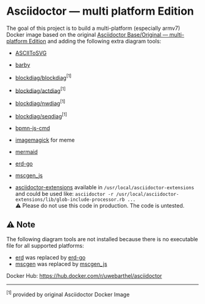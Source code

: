 # Asciidoctor &mdash; multi platform Edition

The goal of this project is to build a multi-platform (especially armv7) Docker image based on the original [Asciidoctor Base/Original &mdash; multi-platform Edition](https://github.com/barthel/docker-asciidoctor-base) and adding the following extra diagram tools:

* [ASCIIToSVG](https://github.com/asciitosvg/asciitosvg)
* [barby](https://github.com/toretore/barby)
* [blockdiag/blockdiag](https://github.com/blockdiag/blockdiag)<sup>[1]</sup>
* [blockdiag/actdiag](https://github.com/blockdiag/actdiag)<sup>[1]</sup>
* [blockdiag/nwdiag](https://github.com/blockdiag/nwdiag)<sup>[1]</sup>
* [blockdiag/seqdiag](https://github.com/blockdiag/seqdiag)<sup>[1]</sup>
* [bpmn-js-cmd](https://github.com/gtudan/bpmn-js-cmd)
* [imagemagick](https://asciidoctor.org/docs/asciidoctor-diagram/#meme) for meme
* [mermaid](https://github.com/mermaid-js/mermaid-cli)
* [erd-go](https://github.com/kaishuu0123/erd-go/)
* [mscgen_js](https://github.com/mscgenjs/mscgenjs-cli)


* [asciidoctor-extensions](https://github.com/asciidoctor/asciidoctor-extensions-lab) available in `/usr/local/asciidoctor-extensions` and could be used like: `asciidoctor -r /usr/local/asciidoctor-extensions/lib/glob-include-processor.rb ...` \
  ⚠ Please do not use this code in production. The code is untested.

## ⚠️ Note

The following diagram tools are not installed because there is no executable file for all supported platforms:

* [erd](https://github.com/BurntSushi/erd) was replaced by [erd-go](https://github.com/kaishuu0123/erd-go/)
* [mscgen](http://www.mcternan.me.uk/mscgen/) was replaced by [mscgen_js](https://github.com/mscgenjs/mscgenjs-cli)

Docker Hub: https://hub.docker.com/r/uwebarthel/asciidoctor

---
<sup>[1]</sup> provided by original Asciidoctor Docker Image
